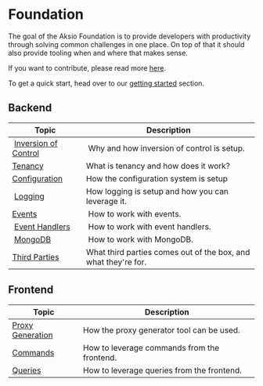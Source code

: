 # Foundation

The goal of the Aksio Foundation is to provide developers with productivity through solving common
challenges in one place. On top of that it should also provide tooling when and where that makes sense.

If you want to contribute, please read more [here](./contributing.md).

To get a quick start, head over to our [getting started](./getting-started.md) section.

## Backend

| Topic | Description |
| ------- | ----------- |
| [Inversion of Control](./ioc.md) | Why and how inversion of control is setup. |
| [Tenancy](./tenancy.md) | What is tenancy and how does it work? |
| [Configuration](./configuration.md) | How the configuration system is setup |
| [Logging](./logging.md) | How logging is setup and how you can leverage it. |
| [Events](./events.md) | How to work with events. |
| [Event Handlers](./event-handlers.md) | How to work with event handlers. |
| [MongoDB](./mongodb.md) | How to work with MongoDB. |
| [Third Parties](./third-parties.md) | What third parties comes out of the box, and what they're for. |

## Frontend

| Topic | Description |
| ----- | ----------- |
| [Proxy Generation](./frontend/proxy-generation.md) | How the proxy generator tool can be used. |
| [Commands](./frontend/commands.md) | How to leverage commands from the frontend. |
| [Queries](./frontend/queryies.md) | How to leverage queries from the frontend. |
